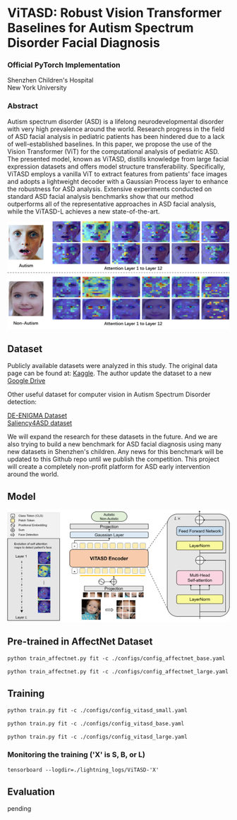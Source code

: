 # ViTASD: Robust Vision Transformer Baselines for Autism Spectrum Disorder Facial Diagnosis
### Official PyTorch Implementation
Shenzhen Children's Hospital    
New York University    


### Abstract
Autism spectrum disorder (ASD) is a lifelong neurodevelopmental disorder with very high prevalence around the world. Research progress in the field of ASD facial analysis in pediatric patients has been hindered due to a lack of well-established baselines. In this paper, we propose the use of the Vision Transformer (ViT) for the computational analysis of pediatric ASD. The presented model, known as ViTASD, distills knowledge from large facial expression datasets and offers model structure transferability. Specifically, ViTASD employs a vanilla ViT to extract features from patients' face images and adopts a lightweight decoder with a Gaussian Process layer to enhance the robustness for ASD analysis. Extensive experiments conducted on standard ASD facial analysis benchmarks show that our method outperforms all of the representative approaches in ASD facial analysis, while the ViTASD-L achieves a new state-of-the-art.     


![Attention for ASD Children](./runs/figures/attention.png)

## Dataset  

Publicly available datasets were analyzed in this study. The original data page can be found at: [Kaggle](https://www.kaggle.com/cihan063/autism-image-data). The author update the dataset to a new [Google Drive](https://drive.google.com/drive/folders/1XQU0pluL0m3TIlXqntano12d68peMb8A)      


Other useful dataset for computer vision in Autism Spectrum Disorder detection:    

[DE-ENIGMA Dataset](https://de-enigma.eu/database/)  
[Saliency4ASD dataset](https://saliency4asd.ls2n.fr/datasets/)  

We will expand the research for these datasets in the future. And we are also trying to build a new benchmark for ASD facial diagnosis using many new datasets in Shenzhen's children. Any news for this benchmark will be updated to this Github repo until we publish the competition. This project will create a completely non-profit platform for ASD early intervention around the world.    

## Model   

![NetWork_Architecture](./runs/figures/framework.png)


## Pre-trained in AffectNet Dataset   

```
python train_affectnet.py fit -c ./configs/config_affectnet_base.yaml
```

```
python train_affectnet.py fit -c ./configs/config_affectnet_large.yaml
```


## Training    

```
python train.py fit -c ./configs/config_vitasd_small.yaml
```

```
python train.py fit -c ./configs/config_vitasd_base.yaml
```

```
python train.py fit -c ./configs/config_vitasd_large.yaml
```

### Monitoring the training ('X' is S, B, or L)

```
tensorboard --logdir=./lightning_logs/ViTASD-'X'
```


## Evaluation   
pending

